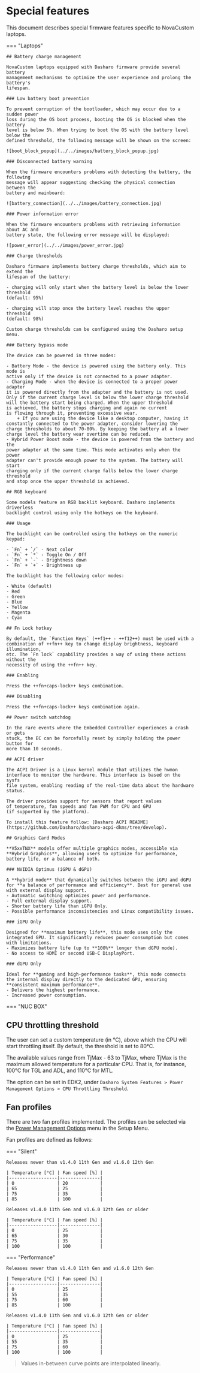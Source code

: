 # Special features

This document describes special firmware features specific to NovaCustom
laptops.

=== "Laptops"

	## Battery charge management

	NovaCustom laptops equipped with Dasharo firmware provide several battery
	management mechanisms to optimize the user experience and prolong the battery's
	lifespan.

	### Low battery boot prevention

	To prevent corruption of the bootloader, which may occur due to a sudden power
	loss during the OS boot process, booting the OS is blocked when the battery
	level is below 5%. When trying to boot the OS with the battery level below the
	defined threshold, the following message will be shown on the screen:

	![boot_block_popup](../../images/battery_block_popup.jpg)

	### Disconnected battery warning

	When the firmware encounters problems with detecting the battery, the following
	message will appear suggesting checking the physical connection between the
	battery and mainboard:

	![battery_connection](../../images/battery_connection.jpg)

	### Power information error

	When the firmware encounters problems with retrieving information about AC and
	battery state, the following error message will be displayed:

	![power_error](../../images/power_error.jpg)

	### Charge thresholds

	Dasharo firmware implements battery charge thresholds, which aim to extend the
	lifespan of the battery:

	- charging will only start when the battery level is below the lower threshold
	(default: 95%)

	- charging will stop once the battery level reaches the upper threshold
	(default: 98%)

	Custom charge thresholds can be configured using the Dasharo setup menu.

	### Battery bypass mode

	The device can be powered in three modes:

	- Battery Mode - the device is powered using the battery only. This mode is
	active only if the device is not connected to a power adapter.
	- Charging Mode - when the device is connected to a proper power adapter
	it is powered directly from the adapter and the battery is not used.
	Only if the current charge level is below the lower charge threshold
	will the battery start being charged. When the upper threshold
	is achieved, the battery stops charging and again no current
	is flowing through it, preventing excessive wear.
	    + If you are using the device like a desktop computer, having it
	constantly connected to the power adapter, consider lowering the
	charge thresholds to about 70-80%. By keeping the battery at a lower
	charge level the battery wear overtime can be reduced.
	- Hybrid Power Boost mode - the device is powered from the battery and the
	power adapter at the same time. This mode activates only when the power
	adapter can't provide enough power to the system. The battery will start
	charging only if the current charge falls below the lower charge threshold
	and stop once the upper threshold is achieved.

	## RGB keyboard

	Some models feature an RGB backlit keyboard. Dasharo implements driverless
	backlight control using only the hotkeys on the keyboard.

	### Usage

	The backlight can be controlled using the hotkeys on the numeric keypad:

	- `Fn` + `/` - Next color
	- `Fn` + `*` - Toggle On / Off
	- `Fn` + `-` - Brightness down
	- `Fn` + `+` - Brightness up

	The backlight has the following color modes:

	- White (default)
	- Red
	- Green
	- Blue
	- Yellow
	- Magenta
	- Cyan

	## Fn Lock hotkey

	By default, the `Function Keys` (++f1++ - ++f12++) must be used with a
	combination of ++fn++ key to change display brightness, keyboard illumination,
	etc. The `Fn lock` capability provides a way of using these actions without the
	necessity of using the ++fn++ key.

	### Enabling

	Press the ++fn+caps-lock++ keys combination.

	### Disabling

	Press the ++fn+caps-lock++ keys combination again.

	## Power switch watchdog

	In the rare events where the Embedded Controller experiences a crash
	or gets
	stuck, the EC can be forcefully reset by simply holding the power
	button for
	more than 10 seconds.

	## ACPI driver

	The ACPI Driver is a Linux kernel module that utilizes the hwmon
	interface to monitor the hardware. This interface is based on the sysfs
	file system, enabling reading of the real-time data about the hardware
	status.

	The driver provides support for sensors that report values
	of temperature, fan speeds and fan PWM for CPU and GPU
	(if supported by the platform).

	To install this feature follow: [Dasharo ACPI README](https://github.com/Dasharo/dasharo-acpi-dkms/tree/develop).

	## Graphics Card Modes

	**V5xxTNX** models offer multiple graphics modes, accessible via
	**Hybrid Graphics**, allowing users to optimize for performance,
	battery life, or a balance of both.

	### NVIDIA Optimus (iGPU & dGPU)

	A **hybrid mode** that dynamically switches between the iGPU and dGPU
	for **a balance of performance and efficiency**. Best for general use
	with external display support.
	- Automatic switching optimizes power and performance.
	- Full external display support.
	- Shorter battery life than iGPU Only.
	- Possible performance inconsistencies and Linux compatibility issues.

	### iGPU Only

	Designed for **maximum battery life**, this mode uses only the
	integrated GPU. It significantly reduces power consumption but comes
	with limitations.
	- Maximizes battery life (up to **100%** longer than dGPU mode).
	- No access to HDMI or second USB-C DisplayPort.

	### dGPU Only

	Ideal for **gaming and high-performance tasks**, this mode connects
	the internal display directly to the dedicated GPU, ensuring
	**consistent maximum performance**.
	- Delivers the highest performance.
	- Increased power consumption.

=== "NUC BOX"


## CPU throttling threshold

The user can set a custom temperature (in °C), above which the CPU will start
throttling itself. By default, the threshold is set to 80°C.

The available values range from TjMax - 63 to TjMax, where TjMax is the maximum
allowed temperature for a particular CPU. That is, for instance, 100°C for TGL
and ADL, and 110°C for MTL.

The option can be set in EDK2, under `Dasharo System Features >
Power Management Options > CPU Throttling Threshold`.

## Fan profiles

There are two fan profiles implemented. The profiles can be selected via the
[Power Management Options](../../dasharo-menu-docs/dasharo-system-features.md#power-management-options)
menu in the Setup Menu.

Fan profiles are defined as follows:

=== "Silent"

	Releases newer than v1.4.0 11th Gen and v1.6.0 12th Gen

	| Temperature [°C] | Fan speed [%] |
	|------------------|---------------|
	| 0                | 20            |
	| 65               | 25            |
	| 75               | 35            |
	| 85               | 100           |

	Releases v1.4.0 11th Gen and v1.6.0 12th Gen or older

	| Temperature [°C] | Fan speed [%] |
	|------------------|---------------|
	| 0                | 25            |
	| 65               | 30            |
	| 75               | 35            |
	| 100              | 100           |

=== "Performance"

	Releases newer than v1.4.0 11th Gen and v1.6.0 12th Gen

	| Temperature [°C] | Fan speed [%] |
	|------------------|---------------|
	| 0                | 25            |
	| 55               | 35            |
	| 75               | 60            |
	| 85               | 100           |

	Releases v1.4.0 11th Gen and v1.6.0 12th Gen or older

	| Temperature [°C] | Fan speed [%] |
	|------------------|---------------|
	| 0                | 25            |
	| 55               | 35            |
	| 75               | 60            |
	| 100              | 100           |

> Values in-between curve points are interpolated linearly.

